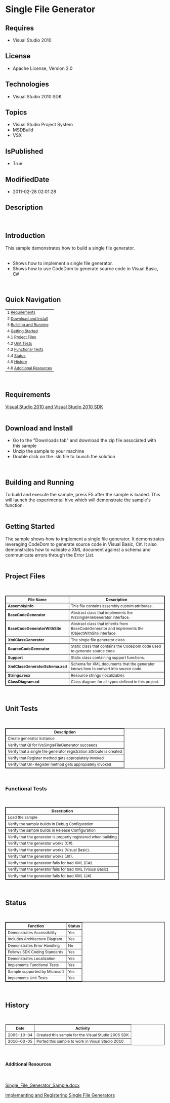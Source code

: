 # Single File Generator
## Requires
* Visual Studio 2010
## License
* Apache License, Version 2.0
## Technologies
* Visual Studio 2010 SDK
## Topics
* Visual Studio Project System
* MSDBuild
* VSX
## IsPublished
* True
## ModifiedDate
* 2011-02-28 02:01:28
## Description

<p><span id="ctl00_ctl00_Content_TabContentPanel_Content_wikiSourceLabel">&nbsp;</span></p>
<h2>Introduction</h2>
<p>This sample demonstrates how to build a single file generator.<br>
<br>
</p>
<ul>
<li>Shows how to implement a single file generator. </li><li>Shows how to use CodeDom to generate source code in Visual Basic, C# </li></ul>
<p>&nbsp;</p>
<h2><strong><strong>Quick Navigation</strong></strong></h2>
<table border="0" style="font-size:12px">
<tbody>
<tr>
<td>1 <a href="http://code.msdn.microsoft.com/SingleFileGenerator#Req">Requirements</a></td>
</tr>
<tr>
<td>2 <a href="http://code.msdn.microsoft.com/SingleFileGenerator#downloadAndInstall">
Download and Install</a></td>
</tr>
<tr>
<td>3 <a href="http://code.msdn.microsoft.com/SingleFileGenerator#BuildAndRun">Building and Running</a></td>
</tr>
<tr>
<td>4 <a href="http://code.msdn.microsoft.com/SingleFileGenerator#GettingStarted">
Getting Started</a></td>
</tr>
<tr>
<td>4.1 <a href="http://code.msdn.microsoft.com/SingleFileGenerator#ProjFiles">Project Files</a></td>
</tr>
<tr>
<td>4.2 <a href="http://code.msdn.microsoft.com/SingleFileGenerator#UnitTests">Unit Tests</a></td>
</tr>
<tr>
<td>4.3 <a href="http://code.msdn.microsoft.com/SingleFileGenerator#FuncTests">Functional Tests</a></td>
</tr>
<tr>
<td>4.4 <a href="http://code.msdn.microsoft.com/SingleFileGenerator#Status">Status</a></td>
</tr>
<tr>
<td>4.5 <a href="http://code.msdn.microsoft.com/SingleFileGenerator#History">History</a></td>
</tr>
<tr>
<td>4.6 <a href="http://code.msdn.microsoft.com/SingleFileGenerator#AddResx">Additional Resources</a></td>
</tr>
</tbody>
</table>
<p><span id="ctl00_ctl00_Content_TabContentPanel_Content_wikiSourceLabel"><br>
</span></p>
<h2>Requirements</h2>
<p><a class="externalLink" href="http://msdn.com/vstudio">Visual Studio 2010 and Visual Studio 2010 SDK</a><br>
<br>
</p>
<h2>Download and Install</h2>
<ul>
<li>Go to the &quot;Downloads tab&quot; and download the zip file associated with this sample
</li><li>Unzip the sample to your machine </li><li>Double click on the .sln file to launch the solution </li></ul>
<p>&nbsp;</p>
<h2>Building and Running</h2>
<p>To build and execute the sample, press F5 after the sample is loaded. This will launch the experimental hive which will demonstrate the sample's function.<br>
<br>
</p>
<h2>Getting Started</h2>
<p>The sample shows how to implement a single file generator. It demonstrates leveraging CodeDom to generate source code in Visual Basic, C#. It also demonstrates how to validate a XML document against a schema and communicate errors through the Error List.<br>
<br>
</p>
<h2>Project Files</h2>
<p>&nbsp;</p>
<table border="1" style="font-size:12px; border:1px solid black">
<tbody>
<tr>
<th>File Name </th>
<th>Description </th>
</tr>
<tr>
<td><strong>AssemblyInfo</strong></td>
<td>This file contains assembly custom attributes.</td>
</tr>
<tr>
<td><strong>BaseCodeGenerator</strong></td>
<td>Abstract class that implements the IVsSingleFileGenerator interface.</td>
</tr>
<tr>
<td><strong>BaseCodeGeneratorWithSite</strong></td>
<td>Abstract class that inherits from BaseCodeGenerator and implements the IObjectWithSite interface.</td>
</tr>
<tr>
<td><strong>XmlClassGenerator</strong></td>
<td>The single file generator class.</td>
</tr>
<tr>
<td><strong>SourceCodeGenerator</strong></td>
<td>Static class that contains the CodeDom code used to generate source code.</td>
</tr>
<tr>
<td><strong>Support</strong></td>
<td>Static class containing support functions.</td>
</tr>
<tr>
<td><strong>XmlClassGeneratorSchema.xsd</strong></td>
<td>Schema for XML documents that the generator knows how to convert into source code.</td>
</tr>
<tr>
<td><strong>Strings.resx</strong></td>
<td>Resource strings (localizable).</td>
</tr>
<tr>
<td><strong>ClassDiagram.cd</strong></td>
<td>Class diagram for all types defined in this project.</td>
</tr>
</tbody>
</table>
<p><span id="ctl00_ctl00_Content_TabContentPanel_Content_wikiSourceLabel"><br>
</span></p>
<h2>Unit Tests</h2>
<p>&nbsp;</p>
<table border="1" style="font-size:12px; border:1px solid black">
<tbody>
<tr>
<th>Description </th>
</tr>
<tr>
<td>Create generator instance</td>
</tr>
<tr>
<td>Verify that QI for IVsSingleFileGenerator succeeds</td>
</tr>
<tr>
<td>Verify that a single file generator registration attribute is created</td>
</tr>
<tr>
<td>Verify that Register method gets appropiately invoked</td>
</tr>
<tr>
<td>Verify that Un-Register method gets appropiately invoked</td>
</tr>
</tbody>
</table>
<p><span id="ctl00_ctl00_Content_TabContentPanel_Content_wikiSourceLabel"><br>
</span></p>
<h3>Functional Tests</h3>
<p>&nbsp;</p>
<table border="1" style="font-size:12px; border:1px solid black">
<tbody>
<tr>
<th>Description </th>
</tr>
<tr>
<td>Load the sample</td>
</tr>
<tr>
<td>Verify the sample builds in Debug Configuration</td>
</tr>
<tr>
<td>Verify the sample builds in Release Configuration</td>
</tr>
<tr>
<td>Verify that the generator is properly registered when building</td>
</tr>
<tr>
<td>Verify that the generator works (C#).</td>
</tr>
<tr>
<td>Verify that the generator works (Visual Basic).</td>
</tr>
<tr>
<td>Verify that the generator works (J#).</td>
</tr>
<tr>
<td>Verify that the generator fails for bad XML (C#).</td>
</tr>
<tr>
<td>Verify that the generator fails for bad XML (Visual Basic).</td>
</tr>
<tr>
<td>Verify that the generator fails for bad XML (J#).</td>
</tr>
</tbody>
</table>
<p><span id="ctl00_ctl00_Content_TabContentPanel_Content_wikiSourceLabel"><br>
</span></p>
<h2>Status</h2>
<p>&nbsp;</p>
<table border="1" style="font-size:12px; border:1px solid black">
<tbody>
<tr>
<th>Function </th>
<th>Status </th>
</tr>
<tr>
<td>Demonstrates Accessibility</td>
<td>Yes</td>
</tr>
<tr>
<td>Includes Architecture Diagram</td>
<td>Yes</td>
</tr>
<tr>
<td>Demonstrates Error Handling</td>
<td>No</td>
</tr>
<tr>
<td>Follows SDK Coding Standards</td>
<td>Yes</td>
</tr>
<tr>
<td>Demonstrates Localization</td>
<td>Yes</td>
</tr>
<tr>
<td>Implements Functional Tests</td>
<td>Yes</td>
</tr>
<tr>
<td>Sample supported by Microsoft</td>
<td>Yes</td>
</tr>
<tr>
<td>Implements Unit Tests</td>
<td>Yes</td>
</tr>
</tbody>
</table>
<p><span id="ctl00_ctl00_Content_TabContentPanel_Content_wikiSourceLabel"><br>
</span></p>
<h2>History</h2>
<p>&nbsp;</p>
<table border="1" style="font-size:12px; border-width:1px">
<tbody>
<tr>
<th>Date </th>
<th>Activity </th>
</tr>
<tr>
<td>2005-10-04</td>
<td>Created this sample for the Visual Studio 2005 SDK</td>
</tr>
<tr>
<td>2010-03-05</td>
<td>Ported this sample to work in Visual Studio 2010</td>
</tr>
</tbody>
</table>
<p><span id="ctl00_ctl00_Content_TabContentPanel_Content_wikiSourceLabel"><br>
</span></p>
<h4>Additional Resources</h4>
<p>&nbsp;</p>
<p><a id="112" href="/site/view/file/112/0/Single_File_Generator_Sample.docx">Single_File_Generator_Sample.docx</a></p>
<p><span id="ctl00_ctl00_Content_TabContentPanel_Content_wikiSourceLabel"><a class="externalLink" href="http://msdn.microsoft.com/en-us/library/bb166508%28VS.100%29.aspx">Implementing and Registering Single File Generators</a></span></p>

